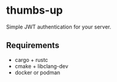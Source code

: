 # thumbs-up

Simple JWT authentication for your server.

## Requirements

- cargo + rustc
- cmake + libclang-dev
- docker or podman
